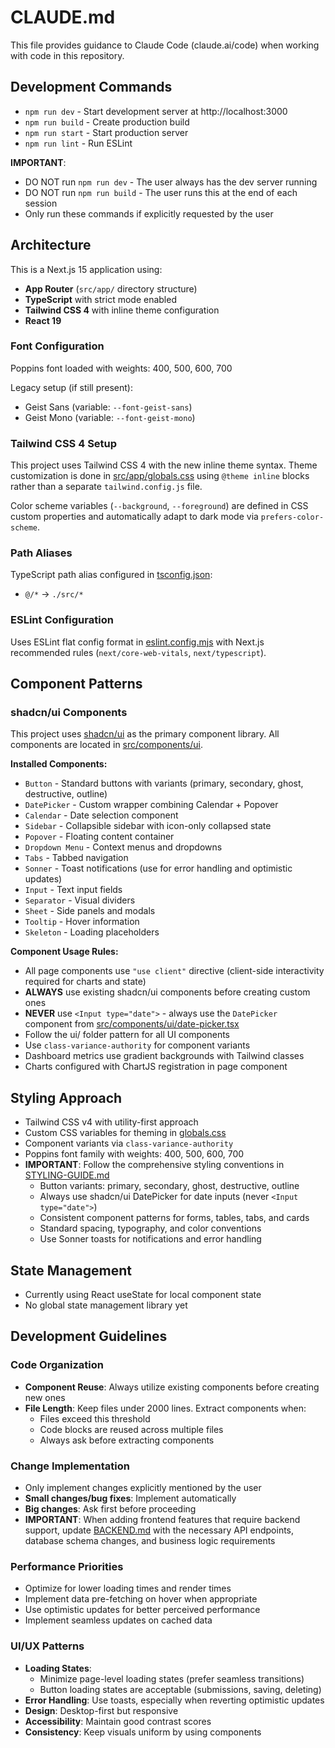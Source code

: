 # CLAUDE.md

This file provides guidance to Claude Code (claude.ai/code) when working with code in this repository.

## Development Commands

- `npm run dev` - Start development server at http://localhost:3000
- `npm run build` - Create production build
- `npm run start` - Start production server
- `npm run lint` - Run ESLint

**IMPORTANT**:
- DO NOT run `npm run dev` - The user always has the dev server running
- DO NOT run `npm run build` - The user runs this at the end of each session
- Only run these commands if explicitly requested by the user

## Architecture

This is a Next.js 15 application using:
- **App Router** (`src/app/` directory structure)
- **TypeScript** with strict mode enabled
- **Tailwind CSS 4** with inline theme configuration
- **React 19**

### Font Configuration

Poppins font loaded with weights: 400, 500, 600, 700

Legacy setup (if still present):
- Geist Sans (variable: `--font-geist-sans`)
- Geist Mono (variable: `--font-geist-mono`)

### Tailwind CSS 4 Setup

This project uses Tailwind CSS 4 with the new inline theme syntax. Theme customization is done in [src/app/globals.css](src/app/globals.css) using `@theme inline` blocks rather than a separate `tailwind.config.js` file.

Color scheme variables (`--background`, `--foreground`) are defined in CSS custom properties and automatically adapt to dark mode via `prefers-color-scheme`.

### Path Aliases

TypeScript path alias configured in [tsconfig.json](tsconfig.json):
- `@/*` → `./src/*`

### ESLint Configuration

Uses ESLint flat config format in [eslint.config.mjs](eslint.config.mjs) with Next.js recommended rules (`next/core-web-vitals`, `next/typescript`).

## Component Patterns

### shadcn/ui Components

This project uses [shadcn/ui](https://ui.shadcn.com) as the primary component library. All components are located in [src/components/ui](src/components/ui).

**Installed Components:**
- `Button` - Standard buttons with variants (primary, secondary, ghost, destructive, outline)
- `DatePicker` - Custom wrapper combining Calendar + Popover
- `Calendar` - Date selection component
- `Sidebar` - Collapsible sidebar with icon-only collapsed state
- `Popover` - Floating content container
- `Dropdown Menu` - Context menus and dropdowns
- `Tabs` - Tabbed navigation
- `Sonner` - Toast notifications (use for error handling and optimistic updates)
- `Input` - Text input fields
- `Separator` - Visual dividers
- `Sheet` - Side panels and modals
- `Tooltip` - Hover information
- `Skeleton` - Loading placeholders

**Component Usage Rules:**
- All page components use `"use client"` directive (client-side interactivity required for charts and state)
- **ALWAYS** use existing shadcn/ui components before creating custom ones
- **NEVER** use `<Input type="date">` - always use the `DatePicker` component from [src/components/ui/date-picker.tsx](src/components/ui/date-picker.tsx)
- Follow the ui/ folder pattern for all UI components
- Use `class-variance-authority` for component variants
- Dashboard metrics use gradient backgrounds with Tailwind classes
- Charts configured with ChartJS registration in page component

## Styling Approach

- Tailwind CSS v4 with utility-first approach
- Custom CSS variables for theming in [globals.css](src/app/globals.css)
- Component variants via `class-variance-authority`
- Poppins font family with weights: 400, 500, 600, 700
- **IMPORTANT**: Follow the comprehensive styling conventions in [STYLING-GUIDE.md](STYLING-GUIDE.md)
  - Button variants: primary, secondary, ghost, destructive, outline
  - Always use shadcn/ui DatePicker for date inputs (never `<Input type="date">`)
  - Consistent component patterns for forms, tables, tabs, and cards
  - Standard spacing, typography, and color conventions
  - Use Sonner toasts for notifications and error handling

## State Management

- Currently using React useState for local component state
- No global state management library yet

## Development Guidelines

### Code Organization

- **Component Reuse**: Always utilize existing components before creating new ones
- **File Length**: Keep files under 2000 lines. Extract components when:
  - Files exceed this threshold
  - Code blocks are reused across multiple files
  - Always ask before extracting components

### Change Implementation

- Only implement changes explicitly mentioned by the user
- **Small changes/bug fixes**: Implement automatically
- **Big changes**: Ask first before proceeding
- **IMPORTANT**: When adding frontend features that require backend support, update [BACKEND.md](BACKEND.md) with the necessary API endpoints, database schema changes, and business logic requirements

### Performance Priorities

- Optimize for lower loading times and render times
- Implement data pre-fetching on hover when appropriate
- Use optimistic updates for better perceived performance
- Implement seamless updates on cached data

### UI/UX Patterns

- **Loading States**:
  - Minimize page-level loading states (prefer seamless transitions)
  - Button loading states are acceptable (submissions, saving, deleting)
- **Error Handling**: Use toasts, especially when reverting optimistic updates
- **Design**: Desktop-first but responsive
- **Accessibility**: Maintain good contrast scores
- **Consistency**: Keep visuals uniform by using components
